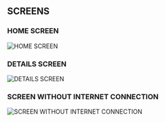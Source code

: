 ## SCREENS

### HOME SCREEN
![HOME SCREEN](https://github.com/user-attachments/assets/14546be6-d00c-4da9-86a7-784f925b5be0)

### DETAILS SCREEN
![DETAILS SCREEN](https://github.com/user-attachments/assets/cccb6a24-faf5-42e9-b4bc-2365efeb158a)

### SCREEN WITHOUT INTERNET CONNECTION
![SCREEN WITHOUT INTERNET CONNECTION](https://github.com/user-attachments/assets/dab35a3e-eec1-43c4-a4ad-e17b90cddd39)
